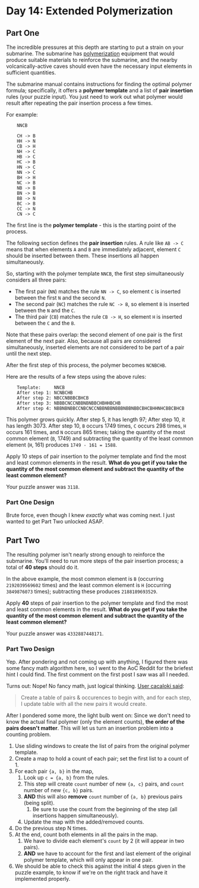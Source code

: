# Day 14: Extended Polymerization

## Part One

The incredible pressures at this depth are starting to put a strain on
your submarine. The submarine has
[polymerization](https://en.wikipedia.org/wiki/Polymerization) equipment
that would produce suitable materials to reinforce the submarine, and
the nearby volcanically-active caves should even have the necessary
input elements in sufficient quantities.

The submarine manual contains instructions for finding the optimal
polymer formula; specifically, it offers a **polymer template** and a list
of **pair insertion** rules (your puzzle input). You just need to work out
what polymer would result after repeating the pair insertion process a
few times.

For example:

```
    NNCB

    CH -> B
    HH -> N
    CB -> H
    NH -> C
    HB -> C
    HC -> B
    HN -> C
    NN -> C
    BH -> H
    NC -> B
    NB -> B
    BN -> B
    BB -> N
    BC -> B
    CC -> N
    CN -> C
```

The first line is the **polymer template** - this is the starting point of
the process.

The following section defines the **pair insertion** rules. A rule like
`AB -> C` means that when elements `A` and `B` are immediately adjacent,
element `C` should be inserted between them. These insertions all happen
simultaneously.

So, starting with the polymer template `NNCB`, the first step
simultaneously considers all three pairs:

-   The first pair (`NN`) matches the rule `NN -> C`, so element `C` is
    inserted between the first `N` and the second `N`.
-   The second pair (`NC`) matches the rule `NC -> B`, so element `B` is
    inserted between the `N` and the `C`.
-   The third pair (`CB`) matches the rule `CB -> H`, so element `H` is
    inserted between the `C` and the `B`.

Note that these pairs overlap: the second element of one pair is the
first element of the next pair. Also, because all pairs are considered
simultaneously, inserted elements are not considered to be part of a
pair until the next step.

After the first step of this process, the polymer becomes `NCNBCHB`.

Here are the results of a few steps using the above rules:

```
    Template:     NNCB
    After step 1: NCNBCHB
    After step 2: NBCCNBBBCBHCB
    After step 3: NBBBCNCCNBBNBNBBCHBHHBCHB
    After step 4: NBBNBNBBCCNBCNCCNBBNBBNBBBNBBNBBCBHCBHHNHCBBCBHCB
```

This polymer grows quickly. After step 5, it has length 97; After step
10, it has length 3073. After step 10, `B` occurs 1749 times, `C` occurs
298 times, `H` occurs 161 times, and `N` occurs 865 times; taking the
quantity of the most common element (`B`, 1749) and subtracting the
quantity of the least common element (`H`, 161) produces
`1749 - 161 = 1588`.

Apply 10 steps of pair insertion to the polymer template and find the
most and least common elements in the result. **What do you get if you
take the quantity of the most common element and subtract the quantity
of the least common element?**

Your puzzle answer was `3118`.

### Part One Design

Brute force, even though I knew _exactly_ what was coming next. I just wanted to get Part Two unlocked ASAP.

## Part Two

The resulting polymer isn't nearly strong enough to reinforce the
submarine. You'll need to run more steps of the pair insertion process;
a total of **40 steps** should do it.

In the above example, the most common element is `B` (occurring
`2192039569602` times) and the least common element is `H` (occurring
`3849876073` times); subtracting these produces `2188189693529`.

Apply **40** steps of pair insertion to the polymer template and find the
most and least common elements in the result. **What do you get if you
take the quantity of the most common element and subtract the quantity
of the least common element?**

Your puzzle answer was `4332887448171`.

### Part Two Design

Yep. After pondering and not coming up with anything, I figured there was some fancy math algorithm here, so I went to the AoC Reddit for the briefest hint I could find. The first comment on the first post I saw was all I needed.

Turns out: Nope! No fancy math, just logical thinking. [User cacaloki said](https://www.reddit.com/r/adventofcode/comments/rg5anc/2021_day_14_part_2_need_algorithm_help/hoi3w0w/):

> Create a table of pairs & occurences to begin with, and for each step, I update table with all the new pairs it would create.

After I pondered some more, the light bulb went on: Since we don't need to know the actual final polymer (only the element counts), **the order of the pairs doesn't matter**. This will let us turn an insertion problem into a counting problem.

1. Use sliding windows to create the list of pairs from the original polymer template.
1. Create a map to hold a count of each pair; set the first list to a count of 1.
1. For each pair `{a, b}` in the map,
   1. Look up `c = {a, b}` from the rules.
   1. This step will create `count` number of new `{a, c}` pairs, and `count` number of new `{c, b}` pairs.
   1. **AND** this will also **remove** `count` number of `{a, b}` previous pairs (being split).
      1. Be sure to use the count from the beginning of the step (all insertions happen simultaneously).
   1. Update the map with the added/removed counts.
1. Do the previous step N times.
1. At the end, count both elements in all the pairs in the map.
   1. We have to divide each element's `count` by 2 (it will appear in two pairs).
   1. **AND** we have to account for the first and last element of the original polymer template, which will only appear in one pair.
1. We should be able to check this against the initial 4 steps given in the puzzle example, to know if we're on the right track and have it implemented properly.
